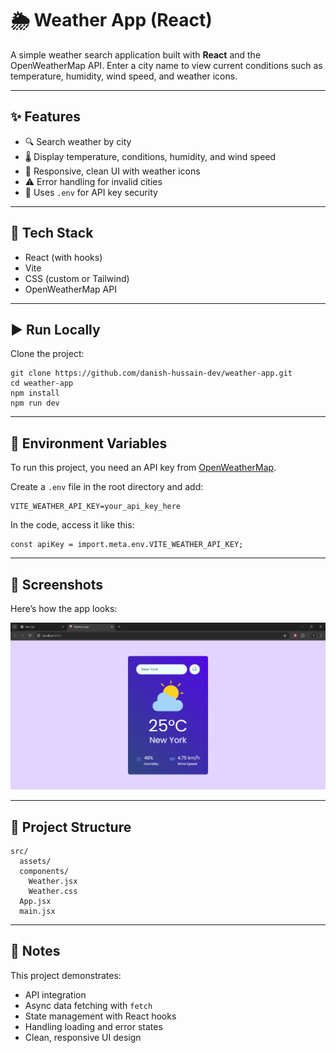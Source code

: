 # 🌦️ Weather App (React)

A simple weather search application built with **React** and the OpenWeatherMap API. Enter a city name to view current conditions such as temperature, humidity, wind speed, and weather icons.

---

## ✨ Features

- 🔍 Search weather by city
- 🌡️ Display temperature, conditions, humidity, and wind speed
- 🎨 Responsive, clean UI with weather icons
- ⚠️ Error handling for invalid cities
- 🔑 Uses `.env` for API key security

---

## 🧰 Tech Stack

- React (with hooks)
- Vite
- CSS (custom or Tailwind)
- OpenWeatherMap API

---

## ▶️ Run Locally

Clone the project:

    git clone https://github.com/danish-hussain-dev/weather-app.git
    cd weather-app
    npm install
    npm run dev

---

## 🔐 Environment Variables

To run this project, you need an API key from [OpenWeatherMap](https://openweathermap.org/api).

Create a `.env` file in the root directory and add:

    VITE_WEATHER_API_KEY=your_api_key_here

In the code, access it like this:

    const apiKey = import.meta.env.VITE_WEATHER_API_KEY;

---

## 📸 Screenshots

Here’s how the app looks:

![Weather App Screenshot](./screenshots/weather-screenshot.png)

---

## 📁 Project Structure

    src/
      assets/
      components/
        Weather.jsx
        Weather.css
      App.jsx
      main.jsx

---

## 📝 Notes

This project demonstrates:

- API integration
- Async data fetching with `fetch`
- State management with React hooks
- Handling loading and error states
- Clean, responsive UI design
